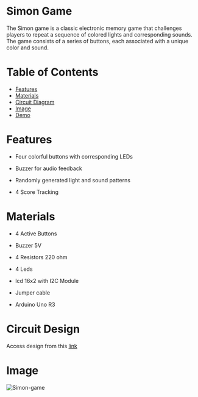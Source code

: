 # Simon Game

The Simon game is a classic electronic memory game that challenges players to repeat a sequence of colored lights and corresponding sounds. The game consists of a series of buttons, each associated with a unique color and sound.

# Table of Contents

- [Features](#features)
- [Materials](#materials)
- [Circuit Diagram](#circuit-diagram)
- [Image](#image)
- [Demo](#demo)

# Features

- Four colorful buttons with corresponding LEDs 

- Buzzer for audio feedback

- Randomly generated light and sound patterns

- 4 Score Tracking

# Materials

- 4 Active Buttons

- Buzzer 5V

- 4 Resistors 220 ohm

- 4 Leds

- lcd 16x2 with I2C Module 

- Jumper cable

- Arduino Uno R3

# Circuit Design

Access design from this [link](https://www.tinkercad.com/things/hIxgxUKG1iI-simon-game-basic?sharecode=MWbiHiFtxk3cC9_Nde7Ek6cXGuo25MIQkeIMmH2ET5Q)

# Image

![Simon-game](https://drive.google.com/file/d/1ND4JHX80aR4zL-aMNMFndZXf17OjJ4s3/view?usp=sharing)
